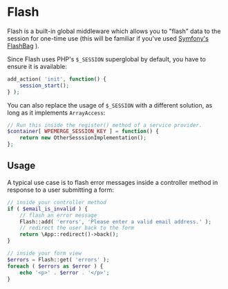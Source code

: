 # Flash

Flash is a built-in global middleware which allows you to "flash" data to the session for one-time use (this will be familiar if you've used [Symfony's FlashBag](https://symfony.com/doc/current/components/http_foundation/sessions.html#flash-messages) ).

Since Flash uses PHP's `$_SESSION` superglobal by default, you have to ensure it is available:
```php
add_action( 'init', function() {
    session_start();
} );
```

You can also replace the usage of `$_SESSION` with a different solution, as long as it implements `ArrayAccess`:
```php
// Run this inside the register() method of a service provider.
$container[ WPEMERGE_SESSION_KEY ] = function() {
    return new OtherSesssionImplementation();
};
```

## Usage

A typical use case is to flash error messages inside a controller method in response to a user submitting a form:
```php
// inside your controller method
if ( $email_is_invalid ) {
    // flash an error message
    Flash::add( 'errors', 'Please enter a valid email address.' );
    // redirect the user back to the form
    return \App::redirect()->back();
}

// inside your form view
$errors = Flash::get( 'errors' );
foreach ( $errors as $error ) {
    echo '<p>' . $error . '</p>';
}
```
